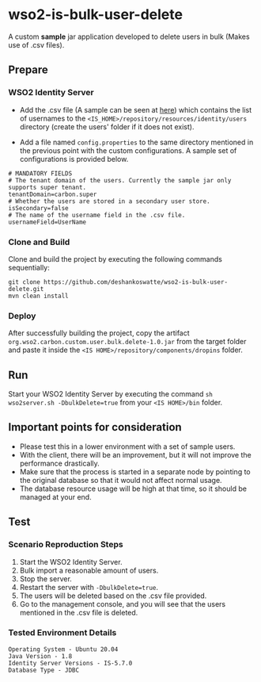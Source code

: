 # wso2-is-bulk-user-delete

A custom **sample** jar application developed to delete users in bulk (Makes use of .csv files).

## Prepare

### WSO2 Identity Server

- Add the .csv file (A sample can be seen at [here]()) which contains the list of usernames to the `<IS_HOME>/repository/resources/identity/users`
  directory (create the users' folder if it does not exist).

- Add a file named `config.properties` to the same directory mentioned in the previous point with the custom
  configurations. A sample set of configurations is provided below.

```
# MANDATORY FIELDS
# The tenant domain of the users. Currently the sample jar only supports super tenant.
tenantDomain=carbon.super
# Whether the users are stored in a secondary user store.
isSecondary=false
# The name of the username field in the .csv file.
usernameField=UserName
```

### Clone and Build

Clone and build the project by executing the following commands sequentially:

```
git clone https://github.com/deshankoswatte/wso2-is-bulk-user-delete.git
mvn clean install
```

### Deploy

After successfully building the project, copy the artifact `org.wso2.carbon.custom.user.bulk.delete-1.0.jar` from the
target folder and paste it inside the `<IS HOME>/repository/components/dropins` folder.

## Run

Start your WSO2 Identity Server by executing the command `sh wso2server.sh -DbulkDelete=true` from your `<IS HOME>/bin`
folder.

## Important points for consideration

- Please test this in a lower environment with a set of sample users.
- With the client, there will be an improvement, but it will not improve the performance drastically.
- Make sure that the process is started in a separate node by pointing to the original database so that it would not
  affect normal usage.
- The database resource usage will be high at that time, so it should be managed at your end.

## Test

### Scenario Reproduction Steps

1. Start the WSO2 Identity Server.
2. Bulk import a reasonable amount of users.
3. Stop the server.
4. Restart the server with `-DbulkDelete=true`.
5. The users will be deleted based on the .csv file provided.
6. Go to the management console, and you will see that the users mentioned in the .csv file is deleted.

### Tested Environment Details

```
Operating System - Ubuntu 20.04
Java Version - 1.8
Identity Server Versions - IS-5.7.0
Database Type - JDBC
```
